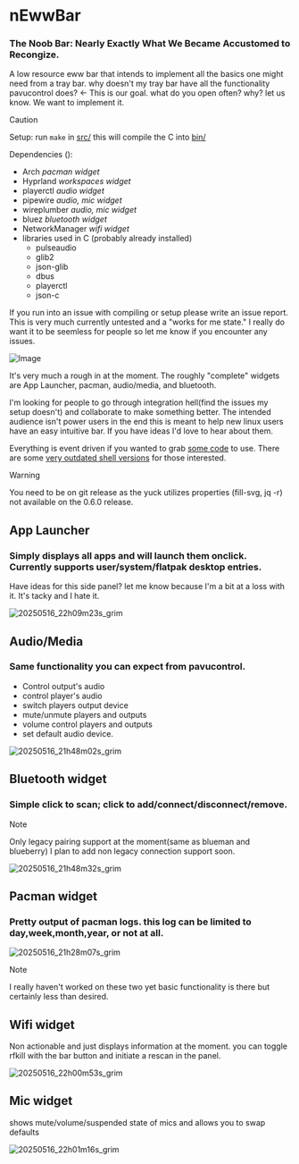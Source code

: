# nEwwBar
### The Noob Bar: Nearly Exactly What We Became Accustomed to Recongize.
A low resource eww bar that intends to implement all the basics one might need from a tray bar. why doesn't my tray bar have all the functionality pavucontrol does? &lt;- This is our goal. what do you open often? why? let us know. We want to implement it.

>[!CAUTION]
>Setup: run `make` in [src/](https://github.com/LurkAndLoiter/nEwwBar/tree/main/src) this will compile the C into [bin/](https://github.com/LurkAndLoiter/nEwwBar/tree/main/bin)

Dependencies ():
- Arch _pacman widget_
- Hyprland _workspaces widget_
- playerctl _audio widget_
- pipewire _audio, mic widget_
- wireplumber _audio, mic widget_
- bluez _bluetooth widget_
- NetworkManager _wifi widget_
- libraries used in C (probably already installed)
  - pulseaudio
  - glib2
  - json-glib
  - dbus
  - playerctl
  - json-c
 
If you run into an issue with compiling or setup please write an issue report.
This is very much currently untested and a "works for me state." I really do
want it to be seemless for people so let me know if you encounter any issues.

![Image](https://github.com/user-attachments/assets/238131be-f35b-4808-82c1-7255507410d6)

It's very much a rough in at the moment. The roughly "complete" widgets are App Launcher, pacman, audio/media, and bluetooth.

I'm looking for people to go through integration hell(find the issues my setup doesn't) and collaborate to make something better. The intended audience isn't power users in the end this is meant to help new linux users have an easy intuitive bar. If you have ideas I'd love to hear about them.

Everything is event driven if you wanted to grab [some code](https://github.com/LurkAndLoiter/nEwwBar/tree/main/src) to use. There are some [very outdated shell versions](https://github.com/LurkAndLoiter/nEwwBar/tree/ShellBase/scripts/Archives) for those interested.


>[!WARNING]
>You need to be on git release as the yuck utilizes properties (fill-svg, jq -r) not available on the 0.6.0 release.

## App Launcher
### Simply displays all apps and will launch them onclick. Currently supports user/system/flatpak desktop entries.
Have ideas for this side panel? let me know because I'm a bit at a loss with it. It's tacky and I hate it.

![20250516_22h09m23s_grim](https://github.com/user-attachments/assets/c6b3b35f-5e08-48d1-9d83-0af6d0a80983)

## Audio/Media 
### Same functionality you can expect from pavucontrol. 
- Control output's audio
- control player's audio 
- switch players output device 
- mute/unmute  players and outputs
- volume control players and outputs
- set default audio device.

![20250516_21h48m02s_grim](https://github.com/user-attachments/assets/edd67091-464f-413f-b262-27a85d8915b3)

## Bluetooth widget
### Simple click to scan; click to add/connect/disconnect/remove.
>[!NOTE]
> Only legacy pairing support at the moment(same as blueman and blueberry)
> I plan to add non legacy connection support soon.

![20250516_21h48m32s_grim](https://github.com/user-attachments/assets/bd10d8a0-79f5-44c7-96da-e7e546c3e59c)

## Pacman widget 
### Pretty output of pacman logs. this log can be limited to day,week,month,year, or not at all.

![20250516_21h28m07s_grim](https://github.com/user-attachments/assets/ee73c9b7-8c00-43d3-bf24-992263f3e8e4)

>[!NOTE]
>I really haven't worked on these two yet basic functionality is there but certainly less than desired.

## Wifi widget
Non actionable and just displays information at the moment. you can toggle rfkill with the bar button and initiate a rescan in the panel.

![20250516_22h00m53s_grim](https://github.com/user-attachments/assets/43764b0b-915c-4f72-bf0f-58726adfef75)

## Mic widget 
 shows mute/volume/suspended state of mics and allows you to swap defaults
 
![20250516_22h01m16s_grim](https://github.com/user-attachments/assets/9a2784b4-b448-4fd3-972a-97b590b13af6)


